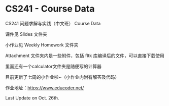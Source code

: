 # CS241 - Course Data
CS241 问题求解与实践（中文班） Course Data

课件见 Slides 文件夹

小作业见 Weekly Homework 文件夹

Attachment 文件夹内是一些附件，包括 fltk 库编译后的文件，可以直接下载使用

里面还有一个calculator文件夹是随便写的计算器

目前更新了七周的小作业啦~（小作业内附有解答及代码）

作业地址：https://www.educoder.net/



Last Update on Oct. 26th.



